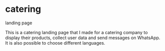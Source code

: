 # catering
landing page

This is a catering landing page that I made for a catering company to display their products, collect user data and send messages on WhatsApp.
It is also possible to choose different languages.
